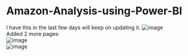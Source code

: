 # Amazon-Analysis-using-Power-BI
I have this in the last few days will keep on updating it.
![image](https://github.com/Rizwans-github/Amazon-Analysis-using-Power-BI/assets/141806496/a8e5e55a-5e21-4120-acca-b17ef6476ef4)  
Added 2 more pages:  
![image](https://github.com/Rizwans-github/Amazon-Analysis-using-Power-BI/assets/141806496/8d81cfbf-099a-4d5d-a007-be5604582e82)  
![image](https://github.com/Rizwans-github/Amazon-Analysis-using-Power-BI/assets/141806496/ee3f11fb-76fd-4858-a2af-07d2d33b1e3c)

